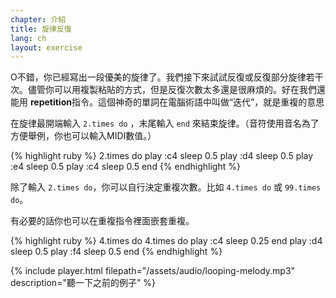 ```yaml
---
chapter: 介紹
title: 旋律反復
lang: ch
layout: exercise
---
```


O不錯，你已經寫出一段優美的旋律了。我們接下來試試反復或反復部分旋律若干次。儘管你可以用複製粘貼的方式，但是反復次數太多還是很麻煩的。好在我們還能用 **repetition**指令。這個神奇的單詞在電腦術語中叫做“迭代”，就是重複的意思

在旋律最開端輸入 `2.times do` ，末尾輸入 `end` 來結束旋律。（音符使用音名為了方便舉例，你也可以輸入MIDI數值。）

{% highlight ruby %}
2.times do
  play :c4
  sleep 0.5
  play :d4
  sleep 0.5
  play :e4
  sleep 0.5
  play :c4
  sleep 0.5
end
{% endhighlight %}

除了輸入 `2.times do`，你可以自行決定重複次數。比如 `4.times do` 或 `99.times do`。

有必要的話你也可以在重複指令裡面嵌套重複。

{% highlight ruby %}
4.times do
  4.times do
    play :c4
    sleep 0.25
  end
  play :d4
  sleep 0.5
  play :f4
  sleep 0.5
end
{% endhighlight %}

{% include player.html filepath="/assets/audio/looping-melody.mp3" description="聽一下之前的例子" %}